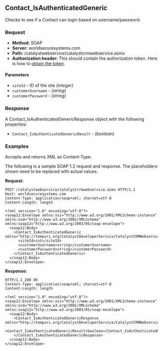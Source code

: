 ## Contact_IsAuthenticatedGeneric

Checks to see if a Contact can login based on username/password.

### Request

* **Method:** SOAP
* **Server:** worldsecuresystems.com
* **Path:** /catalystwebservice/catalystcrmwebservice.asmx
* **Authorization header:** This should contain the authorization token. Here is how to [obtain the token](http://developers.businesscatalyst.com/developer-documentation/oauth-in-bc.html).

#### Parameters

* `siteId` - ID of the site *(integer)*
* `customerUsername` - *(string)*
* `customerPassword` - *(string)*

### Response

A Contact_IsAuthenticatedGenericResponse object with the following properties:

* `Contact_IsAuthenticatedGenericResult` - *(boolean)* 

### Examples

Accepts and returns XML as Content-Type. 

The following is a sample SOAP 1.2 request and response. The placeholders shown need to be replaced with actual values.

**Request:**
~~~
POST /catalystwebservice/catalystcrmwebservice.asmx HTTP/1.1
Host: worldsecuresystems.com
Content-Type: application/soap+xml; charset=utf-8
Content-Length: length

<?xml version="1.0" encoding="utf-8"?>
<soap12:Envelope xmlns:xsi="http://www.w3.org/2001/XMLSchema-instance" xmlns:xsd="http://www.w3.org/2001/XMLSchema" xmlns:soap12="http://www.w3.org/2003/05/soap-envelope">
  <soap12:Body>
    <Contact_IsAuthenticatedGeneric xmlns="http://tempuri.org/CatalystDeveloperService/CatalystCRMWebservice">
      <siteId>int</siteId>
      <customerUsername>string</customerUsername>
      <customerPassword>string</customerPassword>
    </Contact_IsAuthenticatedGeneric>
  </soap12:Body>
</soap12:Envelope>
~~~

**Response:**
~~~
HTTP/1.1 200 OK
Content-Type: application/soap+xml; charset=utf-8
Content-Length: length

<?xml version="1.0" encoding="utf-8"?>
<soap12:Envelope xmlns:xsi="http://www.w3.org/2001/XMLSchema-instance" xmlns:xsd="http://www.w3.org/2001/XMLSchema" xmlns:soap12="http://www.w3.org/2003/05/soap-envelope">
  <soap12:Body>
    <Contact_IsAuthenticatedGenericResponse xmlns="http://tempuri.org/CatalystDeveloperService/CatalystCRMWebservice">
      <Contact_IsAuthenticatedGenericResult>boolean</Contact_IsAuthenticatedGenericResult>
    </Contact_IsAuthenticatedGenericResponse>
  </soap12:Body>
</soap12:Envelope>
~~~
